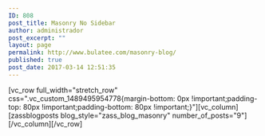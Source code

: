 ```yaml
---
ID: 808
post_title: Masonry No Sidebar
author: administrador
post_excerpt: ""
layout: page
permalink: http://www.bulatee.com/masonry-blog/
published: true
post_date: 2017-03-14 12:51:35
---
```

[vc_row full_width="stretch_row" css=".vc_custom_1489495954778{margin-bottom: 0px !important;padding-top: 80px !important;padding-bottom: 80px !important;}"][vc_column][zassblogposts blog_style="zass_blog_masonry" number_of_posts="9"][/vc_column][/vc_row]